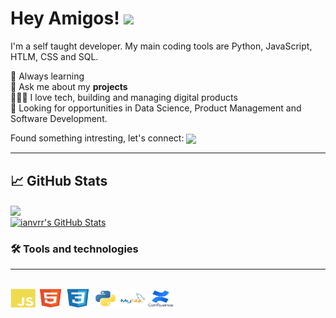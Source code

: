 # Hey Amigos! <img src="https://raw.githubusercontent.com/MartinHeinz/MartinHeinz/master/wave.gif" width="30px">
I'm a self taught developer. My main coding tools are Python, JavaScript, HTLM, CSS and SQL.

🚀 Always learning<br>
🦄 Ask me about my <strong>projects</strong><br>
👩🏾‍💻 I love tech, building and managing digital products<br>
🔭 Looking for opportunities in  Data Science, Product Management and Software Development.<br>

Found something intresting, let's connect:
<a href="https://www.linkedin.com/in/ianvrr/" target="_blank"><img align="center" src="https://img.shields.io/badge/-LinkedIn-%230077B5?style=for-the-badge&logo=linkedin&logoColor=white"></a> 

-----

## &#x1f4c8; GitHub Stats
<a href="https://github.com/ianvrr/ianvrr">
  <img align="center" src="https://github-readme-stats.vercel.app/api/top-langs/?username=ianvrr&title_color=ffffff&text_color=c9cacc&icon_color=2bbc8a&bg_color=1d1f21&langs_count=10&layout=compact" />
</a>
<br/>
<a href="https://github.com/ianvrr/ianvrr">
  <img align="center" src="https://github-readme-stats.vercel.app/api?username=ianvrr&show_icons=true&line_height=27&include_all_commits=true&count_private=true&title_color=ffffff&text_color=c9cacc&icon_color=2bbc8a&bg_color=1d1f21&hide=contribs&theme=tokyonight" alt="ianvrr's GitHub Stats" />
</a>
<br>

### :hammer_and_wrench: Tools and technologies
---
<div style="display: inline_block"><br>
  <img align="center" alt="Anwar-Js" height="30" width="40" src="https://raw.githubusercontent.com/devicons/devicon/master/icons/javascript/javascript-plain.svg">
  <img align="center" alt="Anwar-HTML" height="30" width="40" src="https://raw.githubusercontent.com/devicons/devicon/master/icons/html5/html5-original.svg">
  <img align="center" alt="Anwar-CSS" height="30" width="40" src="https://raw.githubusercontent.com/devicons/devicon/master/icons/css3/css3-original.svg">
  <img align="center" alt="Anwar-Python" height="30" width="40" src="https://raw.githubusercontent.com/devicons/devicon/master/icons/python/python-original.svg">
  <img align="center" alt="Anwar-SQL" height="30" width="40" src="https://github.com/devicons/devicon/blob/master/icons/mysql/mysql-original-wordmark.svg">
  <img align="center" alt="Anwar-Confluence" height="30" width="40" src="https://github.com/devicons/devicon/blob/master/icons/confluence/confluence-original-wordmark.svg">
</div>
<br>


<!--
![](https://img.shields.io/badge/OS-Windows-informational?style=flat&logo=windows&logoColor=white&color=2bbc8a)
![](https://img.shields.io/badge/Editor-VSCode-informational?style=flat&logo=visualstudiocode&logoColor=white&color=2bbc8a)
![](https://img.shields.io/badge/Shell-Bash-informational?style=flat&logo=bash&logoColor=white&color=2bbc8a)
![](https://img.shields.io/badge/Tool-Bootstrap-informational?style=flat&logo=bootstrap&logoColor=white&color=2bbc8a)
![](https://img.shields.io/badge/Code-Rails-informational?style=flat&logo=rubyonrails&logoColor=white&color=2bbc8a)
![](https://img.shields.io/badge/Code-Ruby-informational?style=flat&logo=ruby&logoColor=white&color=2bbc8a)
![](https://img.shields.io/badge/Code-JavaScript-informational?style=flat&logo=javascript&logoColor=white&color=2bbc8a)
![](https://img.shields.io/badge/Code-SQL-informational?style=flat&logo=mysql&logoColor=white&color=2bbc8a)

<!---
ianvrr/ianvrr is a ✨ special ✨ repository because its `README.md` (this file) appears on your GitHub profile.
You can click the Preview link to take a look at your changes.
--->
<!--
## Things I use on a daily basis

<p align="left">  
<a href="https://github.com/harish-sethuraman/readme-components">
 <img  src="https://readme-components.vercel.app/api?component=logo&fill=black&logo=react&animation=spin&svgfill=15d8fe">  
 </a>
   <a href="https://github.com/harish-sethuraman/readme-components">
<img  src="https://readme-components.vercel.app/api?component=logo&fill=black&logo=typescript&svgfill=2d79c7">
</a>
  <a href="https://github.com/harish-sethuraman/readme-components">
<img  src="https://readme-components.vercel.app/api?component=logo&fill=black&logo=webpack&svgfill=8ed5fa">
</a>
 <a href="https://github.com/harish-sethuraman/readme-components">
 <img  src="https://readme-components.vercel.app/api?component=logo&fill=black&logo=node.js&svgfill=659b60">
</a>
<a href="https://github.com/harish-sethuraman/readme-components">
<img  src="https://readme-components.vercel.app/api?component=logo&fill=black&logo=ember.js&svgfill=df5c43">  
</a>
<a href="https://github.com/harish-sethuraman/readme-components">
<img  src="https://readme-components.vercel.app/api?component=logo&fill=black&logo=sass&svgfill=cd6799">
</a>

# Made with :purple_heart: using components from [Readme components](https://github.com/harish-sethuraman/readme-components)-->
